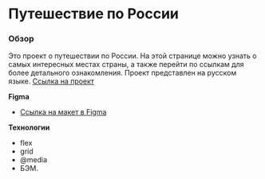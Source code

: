 # Путешествие по России

### Обзор
Это проект о путешествии по России. На этой странице можно узнать о самых интересных местах страны, а также перейти по ссылкам для более детального ознакомления. Проект представлен на русском языке.  [Ссылка на проект](https://liza-zhukova.github.io/russian-travel/)

**Figma**

* [Ссылка на макет в Figma](https://www.figma.com/file/5S2WSbEFL6awjVWJ0NWL8Q/Sprint-3_-Russia-_-desktop-mobile?node-id=28503%3A0)

**Технологии**
* flex
* grid
* @media
* БЭМ.

